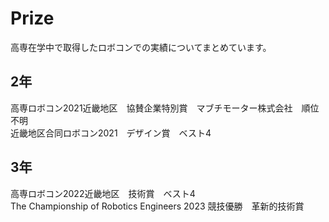 # Prize
高専在学中で取得したロボコンでの実績についてまとめています。<br>

## 2年 
高専ロボコン2021近畿地区　協賛企業特別賞　マブチモーター株式会社　順位不明　<br>
近畿地区合同ロボコン2021　デザイン賞　ベスト4 <br>

## 3年 
高専ロボコン2022近畿地区　技術賞　ベスト4 <br>
The Championship of Robotics Engineers 2023 競技優勝　革新的技術賞 <br>
